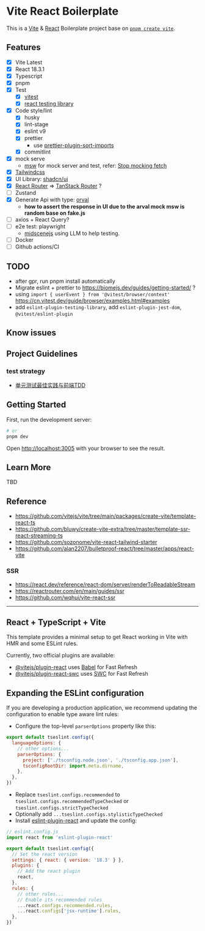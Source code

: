 # Vite React Boilerplate

This is a [Vite](https://vitejs.dev/) & [React](https://react.dev/) Boilerplate project base on [`pnpm create vite`](https://github.com/vitejs/vite/tree/main/packages/create-vite/template-react-ts).

## Features

- [x] Vite Latest
- [x] React 18.3.1
- [x] Typescript
- [x] pnpm
- [x] Test
  - [x] [vitest](https://vitest.dev/)
  - [x] [react testing library](https://testing-library.com/)
- [x] Code style/lint
  - [x] husky
  - [x] lint-stage
  - [x] eslint v9
  - [x] prettier
    - use [prettier-plugin-sort-imports](https://github.com/trivago/prettier-plugin-sort-imports)
  - [x] commitlint
- [x] mock serve
  - [msw](https://mswjs.io/docs) for mock server and test, refer: [Stop mocking fetch](https://kentcdodds.com/blog/stop-mocking-fetch)
- [x] [Tailwindcss](https://tailwindcss.com/)
- [x] UI Library: [shadcn/ui](https://ui.shadcn.com/)
- [x] [React Router](https://reactrouter.com/en/main) => [TanStack Router](https://tanstack.com/router/v1) ?
- [ ] Zustand
- [x] Generate Api with type: [orval](https://orval.dev/)
  - **how to assert the response in UI due to the arval mock msw is random base on fake.js**
- [ ] axios + React Query?
- [ ] e2e test: playwright
  - [midscenejs](https://midscenejs.com/zh/docs/getting-started/introduction.html) using LLM to help testing.
- [ ] Docker
- [ ] Github actions/CI

## TODO

- after gpr, run pnpm install automatically
- Migrate eslint + prettier to https://biomejs.dev/guides/getting-started/ ?
- using `import { userEvent } from '@vitest/browser/context'` https://cn.vitest.dev/guide/browser/examples.html#examples
- add `eslint-plugin-testing-library`, add `eslint-plugin-jest-dom`, `@vitest/eslint-plugin`

## Know issues

## Project Guidelines

### test strategy

- [单元测试最佳实践与前端TDD](https://ethan.thoughtworkers.me/#/post/2023-12-10-react-unit-testing-best-practices-v2)

## Getting Started

First, run the development server:

```bash
# or
pnpm dev
```

Open [http://localhost:3005](http://localhost:3005) with your browser to see the result.

## Learn More

TBD

## Reference

- https://github.com/vitejs/vite/tree/main/packages/create-vite/template-react-ts
- https://github.com/bluwy/create-vite-extra/tree/master/template-ssr-react-streaming-ts
- https://github.com/sozonome/vite-react-tailwind-starter
- https://github.com/alan2207/bulletproof-react/tree/master/apps/react-vite

### SSR

- https://react.dev/reference/react-dom/server/renderToReadableStream
- https://reactrouter.com/en/main/guides/ssr
- https://github.com/wqhui/vite-react-ssr

---

## React + TypeScript + Vite

This template provides a minimal setup to get React working in Vite with HMR and some ESLint rules.

Currently, two official plugins are available:

- [@vitejs/plugin-react](https://github.com/vitejs/vite-plugin-react/blob/main/packages/plugin-react/README.md) uses [Babel](https://babeljs.io/) for Fast Refresh
- [@vitejs/plugin-react-swc](https://github.com/vitejs/vite-plugin-react-swc) uses [SWC](https://swc.rs/) for Fast Refresh

## Expanding the ESLint configuration

If you are developing a production application, we recommend updating the configuration to enable type aware lint rules:

- Configure the top-level `parserOptions` property like this:

```js
export default tseslint.config({
  languageOptions: {
    // other options...
    parserOptions: {
      project: ['./tsconfig.node.json', './tsconfig.app.json'],
      tsconfigRootDir: import.meta.dirname,
    },
  },
})
```

- Replace `tseslint.configs.recommended` to `tseslint.configs.recommendedTypeChecked` or `tseslint.configs.strictTypeChecked`
- Optionally add `...tseslint.configs.stylisticTypeChecked`
- Install [eslint-plugin-react](https://github.com/jsx-eslint/eslint-plugin-react) and update the config:

```js
// eslint.config.js
import react from 'eslint-plugin-react'

export default tseslint.config({
  // Set the react version
  settings: { react: { version: '18.3' } },
  plugins: {
    // Add the react plugin
    react,
  },
  rules: {
    // other rules...
    // Enable its recommended rules
    ...react.configs.recommended.rules,
    ...react.configs['jsx-runtime'].rules,
  },
})
```
